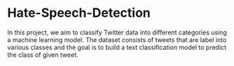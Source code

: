 # Hate-Speech-Detection
 In this project, we aim to classify Twitter data into different categories using a  machine learning model. The dataset consists of tweets that are label into various  classes and the goal is to build a text classification model to predict the class of  given tweet. 

